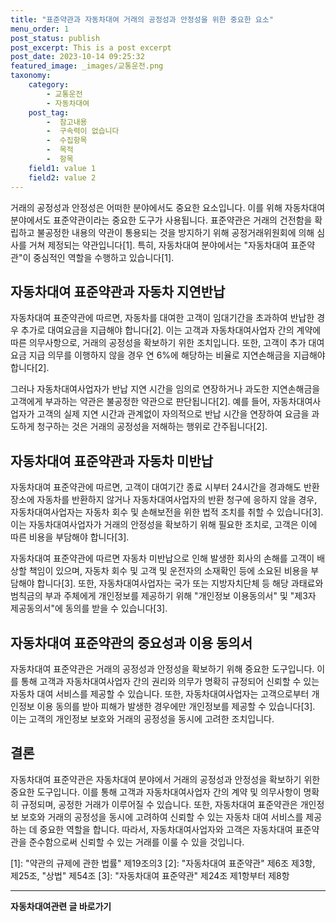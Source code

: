 ```yaml
---
title: "표준약관과 자동차대여 거래의 공정성과 안정성을 위한 중요한 요소"
menu_order: 1
post_status: publish
post_excerpt: This is a post excerpt
post_date: 2023-10-14 09:25:32
featured_image: _images/교통운전.png
taxonomy:
    category:
        - 교통운전
        - 자동차대여
    post_tag:
        -  참고내용
        -  구속력이 없습니다
        -  수집항목
        -  목적
        -  항목
    field1: value 1
    field2: value 2
---
```




거래의 공정성과 안정성은 어떠한 분야에서도 중요한 요소입니다. 이를 위해 자동차대여 분야에서도 표준약관이라는 중요한 도구가 사용됩니다. 표준약관은 거래의 건전함을 확립하고 불공정한 내용의 약관이 통용되는 것을 방지하기 위해 공정거래위원회에 의해 심사를 거쳐 제정되는 약관입니다[1]. 특히, 자동차대여 분야에서는 "자동차대여 표준약관"이 중심적인 역할을 수행하고 있습니다[1].

## 자동차대여 표준약관과 자동차 지연반납

자동차대여 표준약관에 따르면, 자동차를 대여한 고객이 임대기간을 초과하여 반납한 경우 추가로 대여요금을 지급해야 합니다[2]. 이는 고객과 자동차대여사업자 간의 계약에 따른 의무사항으로, 거래의 공정성을 확보하기 위한 조치입니다. 또한, 고객이 추가 대여요금 지급 의무를 이행하지 않을 경우 연 6%에 해당하는 비율로 지연손해금을 지급해야 합니다[2].

그러나 자동차대여사업자가 반납 지연 시간을 임의로 연장하거나 과도한 지연손해금을 고객에게 부과하는 약관은 불공정한 약관으로 판단됩니다[2]. 예를 들어, 자동차대여사업자가 고객의 실제 지연 시간과 관계없이 자의적으로 반납 시간을 연장하여 요금을 과도하게 청구하는 것은 거래의 공정성을 저해하는 행위로 간주됩니다[2].

## 자동차대여 표준약관과 자동차 미반납

자동차대여 표준약관에 따르면, 고객이 대여기간 종료 시부터 24시간을 경과해도 반환장소에 자동차를 반환하지 않거나 자동차대여사업자의 반환 청구에 응하지 않을 경우, 자동차대여사업자는 자동차 회수 및 손해보전을 위한 법적 조치를 취할 수 있습니다[3]. 이는 자동차대여사업자가 거래의 안정성을 확보하기 위해 필요한 조치로, 고객은 이에 따른 비용을 부담해야 합니다[3].

자동차대여 표준약관에 따르면 자동차 미반납으로 인해 발생한 회사의 손해를 고객이 배상할 책임이 있으며, 자동차 회수 및 고객 및 운전자의 소재확인 등에 소요된 비용을 부담해야 합니다[3]. 또한, 자동차대여사업자는 국가 또는 지방자치단체 등 해당 과태료와 범칙금의 부과 주체에게 개인정보를 제공하기 위해 "개인정보 이용동의서" 및 "제3자 제공동의서"에 동의를 받을 수 있습니다[3].

## 자동차대여 표준약관의 중요성과 이용 동의서

자동차대여 표준약관은 거래의 공정성과 안정성을 확보하기 위해 중요한 도구입니다. 이를 통해 고객과 자동차대여사업자 간의 권리와 의무가 명확히 규정되어 신뢰할 수 있는 자동차 대여 서비스를 제공할 수 있습니다. 또한, 자동차대여사업자는 고객으로부터 개인정보 이용 동의를 받아 피해가 발생한 경우에만 개인정보를 제공할 수 있습니다[3]. 이는 고객의 개인정보 보호와 거래의 공정성을 동시에 고려한 조치입니다.

## 결론

자동차대여 표준약관은 자동차대여 분야에서 거래의 공정성과 안정성을 확보하기 위한 중요한 도구입니다. 이를 통해 고객과 자동차대여사업자 간의 계약 및 의무사항이 명확히 규정되며, 공정한 거래가 이루어질 수 있습니다. 또한, 자동차대여 표준약관은 개인정보 보호와 거래의 공정성을 동시에 고려하여 신뢰할 수 있는 자동차 대여 서비스를 제공하는 데 중요한 역할을 합니다. 따라서, 자동차대여사업자와 고객은 자동차대여 표준약관을 준수함으로써 신뢰할 수 있는 거래를 이룰 수 있을 것입니다.

[1]: "약관의 규제에 관한 법률" 제19조의3
[2]: "자동차대여 표준약관" 제6조 제3항, 제25조, "상법" 제54조
[3]: "자동차대여 표준약관" 제24조 제1항부터 제8항
<!-- wp:separator -->
<hr class="wp-block-separator has-alpha-channel-opacity"/>
<!-- /wp:separator -->
<!-- wp:group {"backgroundColor":"base","layout":{"type":"constrained"}} -->
<div class="wp-block-group has-base-background-color has-background"><!-- wp:paragraph {"align":"center","fontSize":"large"} -->
<p class="has-text-align-center has-large-font-size"><strong>자동차대여관련 글 바로가기</strong></p>
<!-- /wp:paragraph -->


<!-- wp:latest-posts
{"categories":[{"id":1513,"count":19,"description":"","link":"https://uknowlaw.com/category/%ec%9e%90%eb%8f%99%ec%b0%a8%eb%8c%80%ec%97%ac/","name":"자동차대여","slug":"자동차대여","taxonomy":"category","parent":0,"meta":[],"_links":{"self":[{"href":"https://uknowlaw.com/wp-json/wp/v2/categories/1513"}],"collection":[{"href":"https://uknowlaw.com/wp-json/wp/v2/categories"}],"about":[{"href":"https://uknowlaw.com/wp-json/wp/v2/taxonomies/category"}],"wp:post_type":[{"href":"https://uknowlaw.com/wp-json/wp/v2/posts?categories=1513"}],"curies":[{"name":"wp","href":"https://api.w.org/{rel}","templated":true}]}}],"postsToShow":100,"excerptLength":28,"postLayout":"grid","columns":2,"featuredImageAlign":"left","featuredImageSizeSlug":"large","fontSize":"medium"} /--></div>
<!-- /wp:group -->